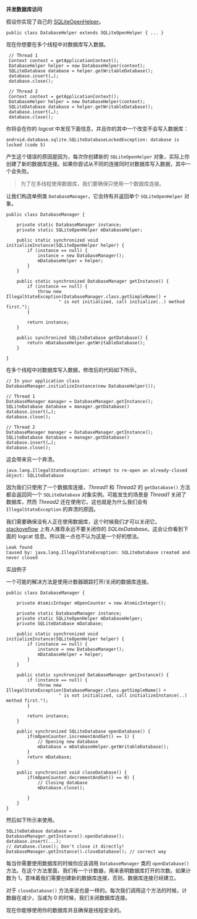 **并发数据库访问**

假设你实现了自己的 [SQLiteOpenHelper](http://developer.android.com/reference/android/database/sqlite/SQLiteOpenHelper.html)。

```
public class DatabaseHelper extends SQLiteOpenHelper { ... }
```

现在你想要在多个线程中对数据库写入数据。

```
 // Thread 1
 Context context = getApplicationContext();
 DatabaseHelper helper = new DatabaseHelper(context);
 SQLiteDatabase database = helper.getWritableDatabase();
 database.insert(…);
 database.close();

 // Thread 2
 Context context = getApplicationContext();
 DatabaseHelper helper = new DatabaseHelper(context);
 SQLiteDatabase database = helper.getWritableDatabase();
 database.insert(…);
 database.close();
```

你将会在你的 *logcat* 中发现下面信息，并且你的其中一个改变不会写入数据库：

```
android.database.sqlite.SQLiteDatabaseLockedException: database is locked (code 5)
```

产生这个错误的原因是因为，每次你创建新的 `SQLiteOpenHelper` 对象，实际上你创建了新的数据库连接。如果你尝试从不同的连接同时对数据库写入数据，其中一个会失败。

>为了在多线程使用数据库，我们要确保只使用一个数据库连接。

让我们构造单例类 `DatabaseManager`，它会持有并返回单个 `SQLiteOpenHelper` 对象。

```
public class DatabaseManager {

    private static DatabaseManager instance;
    private static SQLiteOpenHelper mDatabaseHelper;

    public static synchronized void initializeInstance(SQLiteOpenHelper helper) {
        if (instance == null) {
            instance = new DatabaseManager();
            mDatabaseHelper = helper;
        }
    }

    public static synchronized DatabaseManager getInstance() {
        if (instance == null) {
            throw new IllegalStateException(DatabaseManager.class.getSimpleName() +
                    " is not initialized, call initialize(..) method first.");
        }

        return instance;
    }

    public synchronized SQLiteDatabase getDatabase() {
        return mDatabaseHelper.getWritableDatabase();
    }

}
```

在多个线程中对数据库写入数据，修改后的代码如下所示。

```
// In your application class
DatabaseManager.initializeInstance(new DatabaseHelper());

// Thread 1
DatabaseManager manager = DatabaseManager.getInstance();
SQLiteDatabase database = manager.getDatabase()
database.insert(…);
database.close();

// Thread 2
DatabaseManager manager = DatabaseManager.getInstance();
SQLiteDatabase database = manager.getDatabase()
database.insert(…);
database.close();
```

这会带来另一个奔溃。

```
java.lang.IllegalStateException: attempt to re-open an already-closed object: SQLiteDatabase
```

因为我们只使用了一个数据库连接，*Thread1* 和 *Thread2* 的 `getDatabase()` 方法都会返回同一个 `SQLiteDatabase` 对象实例。可能发生的场景是 *Thread1* 关闭了数据库，然而 *Thread2* 还在使用它。这也就是为什么我们会有 `IllegalStateException` 的奔溃的原因。

我们需要确保没有人正在使用数据库，这个时候我们才可以关闭它。[stackoveflow](http://stackoverflow.com/) 上有人推荐永远不要关闭你的 *SQLiteDatabase*。这会让你看到下面的 logcat 信息。所以我一点也不认为这是一个好的想法。

```
Leak found
Caused by: java.lang.IllegalStateException: SQLiteDatabase created and never closed
```
实战例子

一个可能的解决方法是使用计数器跟踪打开/关闭的数据库连接。
```
public class DatabaseManager {

    private AtomicInteger mOpenCounter = new AtomicInteger();

    private static DatabaseManager instance;
    private static SQLiteOpenHelper mDatabaseHelper;
    private SQLiteDatabase mDatabase;

    public static synchronized void initializeInstance(SQLiteOpenHelper helper) {
        if (instance == null) {
            instance = new DatabaseManager();
            mDatabaseHelper = helper;
        }
    }

    public static synchronized DatabaseManager getInstance() {
        if (instance == null) {
            throw new IllegalStateException(DatabaseManager.class.getSimpleName() +
                    " is not initialized, call initializeInstance(..) method first.");
        }

        return instance;
    }

    public synchronized SQLiteDatabase openDatabase() {
        if(mOpenCounter.incrementAndGet() == 1) {
            // Opening new database
            mDatabase = mDatabaseHelper.getWritableDatabase();
        }
        return mDatabase;
    }

    public synchronized void closeDatabase() {
        if(mOpenCounter.decrementAndGet() == 0) {
            // Closing database
            mDatabase.close();

        }
    }
}
```
然后如下所示来使用。
```
SQLiteDatabase database = DatabaseManager.getInstance().openDatabase();
database.insert(...);
// database.close(); Don't close it directly!
DatabaseManager.getInstance().closeDatabase(); // correct way
```

每当你需要使用数据库的时候你应该调用 `DatabaseManager` 类的 `openDatabase()` 方法。在这个方法里面，我们有一个计数器，用来表明数据库打开的次数。如果计数为 1，意味着我们需要创建新的数据库连接，否则，数据库连接已经建立。

对于 `closeDatabase()` 方法来说也是一样的。每次我们调用这个方法的时候，计数器在减少，当减为 0 的时候，我们关闭数据库连接。

现在你能够使用你的数据库并且确保是线程安全的。
